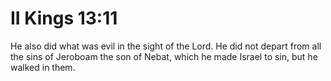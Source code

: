 # II Kings 13:11

He also did what was evil in the sight of the Lord. He did not depart from all the sins of Jeroboam the son of Nebat, which he made Israel to sin, but he walked in them.
